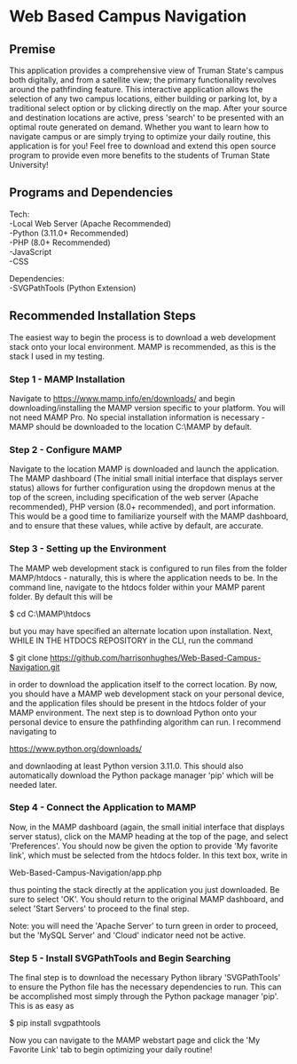 # Web Based Campus Navigation
## Premise
This application provides a comprehensive view of Truman State's campus both digitally, and from a satellite view; the primary functionality revolves around the pathfinding feature. This interactive application allows the selection of any two campus locations, either building or parking lot, by a traditional select option or by clicking directly on the map. After your source and destination locations are active, press 'search' to be presented with an optimal route generated on demand. Whether you want to learn how to navigate campus or are simply trying to optimize your daily routine, this application is for you! Feel free to download and extend this open source program to provide even more benefits to the students of Truman State University!

## Programs and Dependencies
Tech:   
-Local Web Server (Apache Recommended)  
-Python (3.11.0+ Recommended)  
-PHP (8.0+ Recommended)  
-JavaScript  
-CSS  
  
Dependencies:  
-SVGPathTools (Python Extension)

## Recommended Installation Steps
The easiest way to begin the process is to download a web development stack onto your local environment. MAMP is recommended, as this is the stack I used in my testing. 
### Step 1 - MAMP Installation
Navigate to https://www.mamp.info/en/downloads/ and begin downloading/installing the MAMP version specific to your platform. You will not need MAMP Pro. No special installation information is necessary - MAMP should be downloaded to the location C:\MAMP by default.

### Step 2 - Configure MAMP
Navigate to the location MAMP is downloaded and launch the application. The MAMP dashboard (The initial small initial interface that displays server status) allows for further configuration using the dropdown menus at the top of the screen, including specification of the web server (Apache recommended), PHP version (8.0+ recommended), and port information. This would be a good time to familiarize yourself with the MAMP dashboard, and to ensure that these values, while active by default, are accurate.

### Step 3 - Setting up the Environment
The MAMP web development stack is configured to run files from the folder MAMP/htdocs - naturally, this is where the application needs to be. In the command line, navigate to the htdocs folder within your MAMP parent folder. By default this will be  
  
$ cd C:\MAMP\htdocs  
  
but you may have specified an alternate location upon installation. Next, WHILE IN THE HTDOCS REPOSITORY in the CLI, run the command  
  
$ git clone https://github.com/harrisonhughes/Web-Based-Campus-Navigation.git  
  
in order to download the application itself to the correct location. By now, you should have a MAMP web development stack on your personal device, and the application files should be present in the htdocs folder of your MAMP environment. The next step is to download Python onto your personal device to ensure the pathfinding algorithm can run. I recommend navigating to  

https://www.python.org/downloads/
  
and downlaoding at least Python version 3.11.0. This should also automatically download the Python package manager 'pip' which will be needed later. 

### Step 4 - Connect the Application to MAMP
Now, in the MAMP dashboard (again, the small initial interface that displays server status), click on the MAMP heading at the top of the page, and select 'Preferences'. You should now be given the option to provide 'My favorite link', which must be selected from the htdocs folder. In this text box, write in  
  
Web-Based-Campus-Navigation/app.php  
  
thus pointing the stack directly at the application you just downloaded. Be sure to select 'OK'. You should return to the original MAMP dashboard, and select 'Start Servers' to proceed to the final step. 
  
Note: you will need the 'Apache Server' to turn green in order to proceed, but the 'MySQL Server' and 'Cloud' indicator need not be active. 

### Step 5 - Install SVGPathTools and Begin Searching
The final step is to download the necessary Python library 'SVGPathTools' to ensure the Python file has the necessary dependencies to run. This can be accomplished most simply through the Python package manager 'pip'. This is as easy as  

$ pip install svgpathtools  
  
Now you can navigate to the MAMP webstart page and click the 'My Favorite Link' tab to begin optimizing your daily routine!


